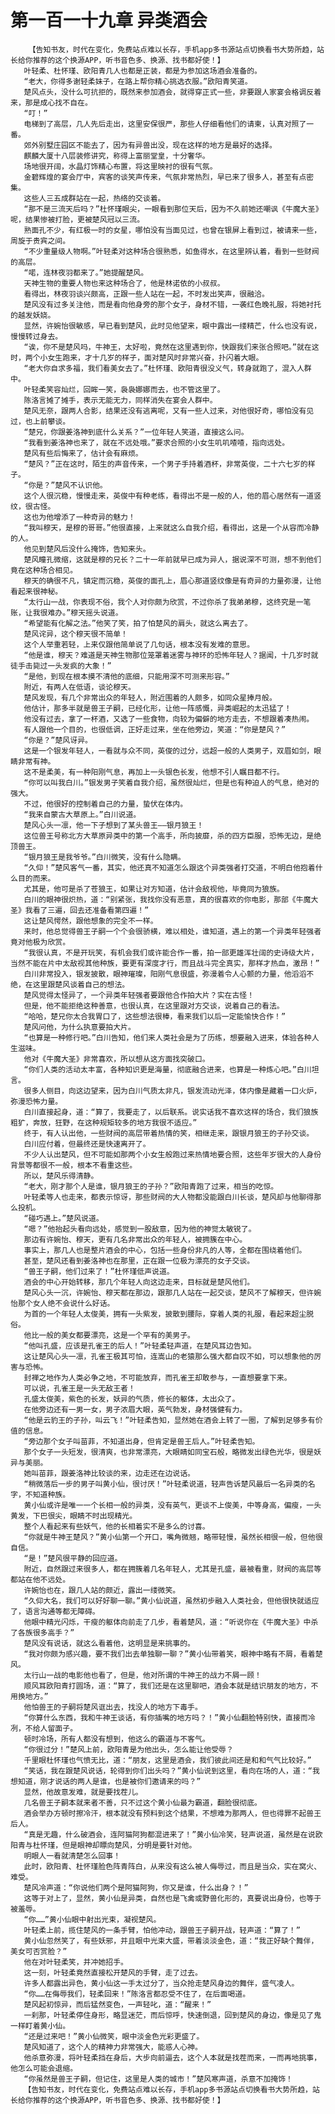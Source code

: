 # 第一百一十九章 异类酒会
        【告知书友，时代在变化，免费站点难以长存，手机app多书源站点切换看书大势所趋，站长给你推荐的这个换源APP，听书音色多、换源、找书都好使！】
       叶轻柔、杜怀瑾、欧阳青几人也都是正装，都是为参加这场酒会准备的。
       “老大，你得多谢轻柔妹子，在路上帮你精心挑选衣服。”欧阳青笑道。
       楚风点头，没什么可抗拒的，既然来参加酒会，就得穿正式一些，非要跟人家宴会格调反着来，那是成心找不自在。
       “叮！”
       电梯到了高层，几人先后走出，这里安保很严，那些人仔细看他们的请柬，认真对照了一番。
       郊外别墅庄园区不能去了，因为有异兽出没，现在这样的地方是最好的选择。
       麒麟大厦十八层装修讲究，称得上富丽堂皇，十分奢华。
       场地很开阔，水晶灯饰精心布置，将这里映衬的很有气氛。
       金碧辉煌的宴会厅中，宾客的谈笑声传来，气氛非常热烈，早已来了很多人，甚至有点密集。
       这些人三五成群站在一起，热络的交谈着。
       “那不是三流天后吗？”杜怀瑾眼尖，一眼看到那位天后，因为不久前她还嘲讽《牛魔大圣》呢，结果惨被打脸，更被楚风冠以三流。
       熟面孔不少，有红极一时的女星，哪怕没有当面见过，也曾在银屏上看到过，被请来一些，周旋于贵宾之间。
       “不少重量级人物啊。”叶轻柔对这种场合很熟悉，如鱼得水，在这里辨认着，看到一些财阀的高层。
       “喏，连林夜羽都来了。”她提醒楚风。
       天神生物的重要人物也来这种场合了，他是林诺依的小叔叔。
       看得出，林夜羽谈兴颇高，正跟一些人站在一起，不时发出笑声，很融洽。
       楚风没有过多关注他，而是看向他身旁的那个女子，身材不错，一袭红色晚礼服，将她衬托的越发妖娆。
       显然，许婉怡很敏感，早已看到楚风，此时见他望来，眼中露出一缕精芒，什么也没有说，慢慢转过身去。
       “诶，你不是楚风吗，牛神王，太好啦，竟然在这里遇到你，快跟我们来张合照吧。”就在这时，两个小女生跑来，才十几岁的样子，面对楚风时非常兴奋，扑闪着大眼。
       “老大你自求多福，我们看美女去了。”杜怀瑾、欧阳青很没义气，转身就跑了，混入人群中。
       叶轻柔笑容灿烂，回眸一笑，袅袅娜娜而去，也不管这里了。
       陈洛言摊了摊手，表示无能无力，同样消失在宴会人群中。
       楚风无奈，跟两人合影，结果还没有逃离呢，又有一些人过来，对他很好奇，哪怕没有见过，也上前攀谈。
       “楚兄，你跟姜洛神到底什么关系？”一位年轻人笑道，直接这么问。
       “我看到姜洛神也来了，就在不远处哦。”要求合照的小女生叽叽喳喳，指向远处。
       楚风有些后悔来了，估计会有麻烦。
       “楚风？”正在这时，陌生的声音传来，一个男子手持着酒杯，非常英俊，二十六七岁的样子。
       “你是？”楚风不认识他。
       这个人很沉稳，慢慢走来，英俊中有种老练，看得出不是一般的人，他的眉心居然有一道竖纹，很古怪。
       这也为他增添了一种奇异的魅力！
       “我叫穆天，是穆的哥哥。”他很直接，上来就这么自我介绍，看得出，这是一个从容而冷静的人。
       他见到楚风后没什么掩饰，告知来头。
       楚风瞳孔微缩，这就是穆的兄长？二十一年前就早已成为异人，据说深不可测，想不到他们竟在这种场合相见。
       穆天的确很不凡，镇定而沉稳，英俊的面孔上，眉心那道竖纹像是有奇异的力量弥漫，让他看起来很神秘。
       “太行山一战，你表现不俗，我个人对你颇为欣赏，不过你杀了我弟弟穆，这终究是一笔账，让我很难办。”穆天摇头说道。
       “希望能有化解之法。”他笑了笑，拍了怕楚风的肩头，就这么离去了。
       楚风诧异，这个穆天很不简单！
       这个人举重若轻，上来仅跟他简单说了几句话，根本没有发难的意思。
       “他是谁，穆天？难道是天神生物那位笼罩着迷雾与神环的恐怖年轻人？据闻，十几岁时就徒手击毙过一头发疯的大象！”
       “是他，到现在根本摸不清他的底细，只能用深不可测来形容。”
       附近，有两人在低语，谈论穆天。
       楚风发现，有几个非常出众的年轻人，附近围着的人颇多，如同众星捧月般。
       他估计，那多半就是兽王子嗣，已经化形，让他一阵感慨，异类崛起的太迅猛了！
       他没有过去，拿了一杯酒，又选了一些食物，向较为偏僻的地方走去，不想跟着凑热闹。
       有人跟他一个目的，也很低调，正好走过来，坐在他旁边，笑道：“你是楚风？”
       “你是？”楚风讶异。
       这是一个银发年轻人，一看就与众不同，英俊的过分，远超一般的人类男子，双眉如剑，眼睛非常有神。
       这不是柔美，有一种阳刚气息，再加上一头银色长发，他想不引人瞩目都不行。
       “你可以叫我白川。”银发男子笑着自我介绍，虽然很灿烂，但是也有种迫人的气息，绝对的强大。
       不过，他很好的控制着自己的力量，蛰伏在体内。
       “我来自蒙古大草原上。”白川说道。
       楚风心头一凛，他一下子想到了某头兽王——银月狼王！
       这位兽王号称北方大草原异类中的第一个高手，所向披靡，杀的四方臣服，恐怖无边，是绝顶兽王。
       “银月狼王是我爷爷。”白川微笑，没有什么隐瞒。
       “久仰！”楚风客气一番，其实，他还真不知道怎么跟这个异类强者打交道，不明白他抱着什么目的而来。
       尤其是，他可是杀了苍狼王，如果让对方知道，估计会敌视他，毕竟同为狼族。
       白川的眼神很炽热，道：“别紧张，我找你没有恶意，真的很喜欢的你电影，那部《牛魔大圣》我看了三遍，回去还准备看第四遍！”
       这让楚风愕然，跟他想象的完全不一样。
       来时，他总觉得兽王子嗣一个个会很骄横，难以相处，谁知道，遇上的第一个异类年轻强者竟对他极为欣赏。
       “我很认真，不是开玩笑，有机会我们或许能合作一番，拍一部更雄浑壮阔的史诗级大片，当然不能在片中太敌视其他种族，要更有深度才行，而且战斗完全真实，那样才热血，激昂！”
       白川非常投入，银发披散，眼神璀璨，阳刚气息很盛，弥漫着令人心颤的力量，他滔滔不绝，在这里跟楚风谈着自己的想法。
       楚风觉得太怪异了，一个异类年轻强者要跟他合作拍大片？实在古怪！
       但是，他不能拒绝这种善意，也很认真，在这里跟对方交谈，说着自己的看法。
       “哈哈，楚兄你太合我胃口了，这些想法很棒，看来我们以后一定能愉快合作！”
       楚风问他，为什么执意要拍大片。
       “也算是一种修行吧。”白川告知，他们来人类社会是为了历练，想要融入进来，体验各种人生滋味。
       他对《牛魔大圣》非常喜欢，所以想从这方面找突破口。
       “你们人类的活动太丰富，各种知识更是海量，彻底融合进来，也算是一种炼心吧。”白川坦言。
       很多人侧目，向这边望来，因为白川气质太非凡，银发流动光泽，体内像是藏着一口火炉，弥漫恐怖力量。
       白川直接起身，道：“算了，我要走了，以后联系。说实话我不喜欢这样的场合，我们狼族粗犷，奔放，狂野，在这种规矩较多的地方我很不适应。”
       终于，有人认出他，一些财阀的高层带着热情的笑，相继走来，跟银月狼王的子孙交谈。
       白川应付着，但最终还是快速离开了。
       不少人认出楚风，但不可能如那两个小女生般跑过来热情地要合照，这些年岁很大的人身份背景等都很不一般，根本不看重这些。
       所以，楚风乐得清静。
       “老大，刚才那个人是谁，银月狼王的子孙？”欧阳青跑了过来，相当的吃惊。
       叶轻柔等人也走来，都表示惊讶，那些财阀的大人物都没能跟白川长谈，楚风却与他聊得那么投机。
       “碰巧遇上。”楚风说道。
       “嗯？”他抬起头看向远处，感觉到一股敌意，因为他的神觉太敏锐了。
       那边有许婉怡、穆天，更有几名非常出众的年轻人，被拥簇在中心。
       事实上，那几人也是整片酒会的中心，包括一些身份非凡的人等，全都在围绕着他们。
       甚至，楚风还看到姜洛神也在那里，正在跟一位极为漂亮的女子交谈。
       “兽王子嗣，他们过来了！”杜怀瑾低声说道。
       酒会的中心开始转移，那几个年轻人向这边走来，目标就是楚风他们。
       楚风心头一沉，许婉怡、穆天都在那边，跟那几人站在一起交谈，楚风不了解穆天，但许婉怡那个女人绝不会说什么好话。
       为首的一个年轻人太俊美，拥有一头紫发，披散到腰际，穿着人类的礼服，看起来超尘脱俗。
       他比一般的美女都要漂亮，这是一个罕有的美男子。
       “他叫孔盛，应该是孔雀王的后人！”叶轻柔轻声道，在楚风耳边告知。
       这让楚风心头一凛，孔雀王极其可怕，连嵩山的老猿那么强大都自叹不如，可以想象他的厉害与恐怖。
       封禅之地作为人类必争之地，不可能放弃，而孔雀王却敢参与，一直想要拿下来。
       可以说，孔雀王是一头无敌王者！
       孔盛太俊美，紫色的长发，妖异的气质，修长的躯体，太出众了。
       在他旁边还有一男一女，男子浓眉大眼，英气勃发，身材强健有力。
       “他是云豹王的子孙，叫云飞！”叶轻柔告知，显然她在酒会上转了一圈，了解到足够多有价值的信息。
       “旁边那个女子叫苗菲，不知道出身，但肯定是兽王后人。”叶轻柔告知。
       那个女子一头短发，很清爽，也非常漂亮，大眼睛如同宝石般，略微发出绿色光华，很是妖异与美丽。
       她叫苗菲，跟姜洛神比较谈的来，边走还在边说话。
       “稍微落后一步的男子叫黄小仙，很讨厌！”叶轻柔说道，轻声告诉楚风最后一名异类的名字，不知道种族。
       黄小仙或许是唯一一个长相一般的异类，没有英气，更谈不上俊美，中等身高，偏瘦，一头黄发，下巴很尖，眼睛不时出现精光。
       整个人看起来有些妖气，他的长相着实不是多么的讨喜。
       “你就是牛神王楚风？”黄小仙第一个开口，嘴角微翘，略带轻慢，虽然长相很一般，但他很自信。
       “是！”楚风很平静的回应道。
       附近，自然跟过来很多人，都在拥簇着几名年轻人，尤其是孔盛，最被看重，财阀的高层等都站在他不远处。
       许婉怡也在，跟几人站的颇近，露出一缕微笑。
       “久仰大名，我们可以好好聊一聊。”黄小仙说道，虽然初步融入人类社会，但他很快就适应了，语言沟通等都无障碍。
       他眼中精光闪烁，干瘦的躯体向前走了几步，看着楚风，道：“听说你在《牛魔大圣》中杀了各族很多高手？”
       楚风没有说话，就这么看着他，这明显是来挑事的。
       “我对你颇为感兴趣，要不我们出去单独聊一聊？”黄小仙带着笑，眼神中略有不屑，看着楚风。
       太行山一战的电影他也看了，但是，他对所谓的牛神王的战力不屑一顾！
       顺风耳欧阳青打圆场，道：“算了，我们还是在这里聊吧，酒会本就是结识朋友的地方，不用换地方。”
       他怕兽王的子嗣将楚风诓出去，找没人的地方下毒手。
       “你算什么东西，我和牛神王谈话，有你插嘴的地方吗？！”黄小仙翻脸特别快，直接而冷冽，不给人留面子。
       顿时冷场，所有人都没有想到，他这么的霸道与不客气。
       “你很过分！”楚风上前，欧阳青是为他出头，怎么能让他受辱？
       千里眼杜怀瑾也气愤无比，道：“朋友，这里是酒会，我们彼此间还是和和气气比较好。”
       “笑话，我在跟楚风说话，轮得到你们出头吗？”黄小仙说到这里，看向在场的人，道：“我想知道，刚才说话的两人是谁，也是被你们邀请来的吗？”
       显然，他故意发难，就是要找茬儿。
       几名兽王子嗣本就来者不善，只不过这个黄小仙最为霸道，翻脸很彻底。
       酒会举办方顿时擦冷汗，根本就没有预料到这个结果，不想难为那两人，但也得罪不起兽王后人。
       “真是无趣，什么破酒会，连阿猫阿狗都混进来了！”黄小仙冷笑，轻声说道，虽然是在说欧阳青与杜怀瑾，但是眼神却瞟向楚风，分明是要针对他。
       明眼人一看就清楚怎么回事！
       此时，欧阳青、杜怀瑾脸色阵青阵白，从来没有这么被人侮辱过，而且是当众，实在窝火、难受。
       楚风冷声道：“你说他们两个是阿猫阿狗，你又是谁，什么出身？！”
       这等于对上了，显然，黄小仙是异类，自然也是飞禽或野兽化形的，真要说出身份，也等于被羞辱。
       “你……”黄小仙眼中射出光束，凝视楚风。
       叶轻柔上前，揽住楚风的一条手臂，怕他冲动，跟兽王子嗣开战，轻声道：“算了！”
       黄小仙忽然笑了，有些妖邪，并且眼中光束大盛，带着淡淡金色，道：“我正好缺个舞伴，美女可否赏脸？”
       他在对叶轻柔笑，并冲她招手。
       这一刻，叶轻柔竟然直接松开楚风的手臂，走了过去。
       许多人都露出异色，黄小仙这一手太过分了，当众抢走楚风身边的舞伴，盛气凌人。
       “你……在侮辱我们，轻柔回来！”陈洛言都忍受不住了，在后面喝道。
       楚风起初惊异，而后猛然变色，一声轻叱，道：“醒来！”
       一刹那，叶轻柔停住身形，略显迷茫，而后惊呼，快速倒退，回到楚风的身边，像是见了鬼一样盯着黄小仙。
       “还是过来吧！”黄小仙微笑，眼中淡金色光彩更盛了。
       楚风知道了，这个人的精神力非常强大，能惑人心神。
       他杀意弥漫，将叶轻柔挡在身后，大步向前逼去，这个人本就是找茬而来，一而再地挑事，他怎么可能会退缩。
       “你虽然是兽王子嗣，但记住，这里是人类的城市！”楚风寒声道，杀意不加掩饰！
       【告知书友，时代在变化，免费站点难以长存，手机app多书源站点切换看书大势所趋，站长给你推荐的这个换源APP，听书音色多、换源、找书都好使！】